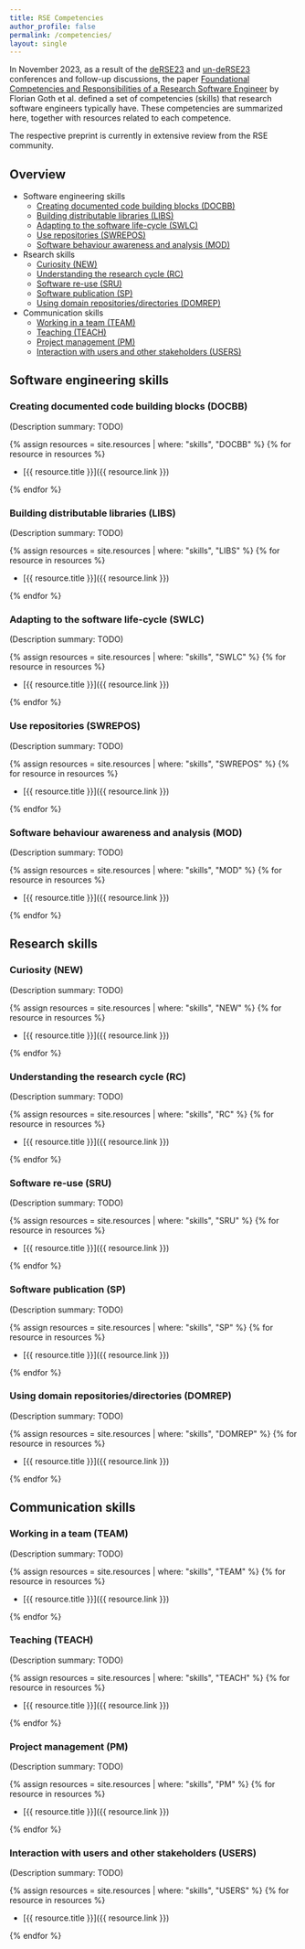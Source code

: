 ```yaml
---
title: RSE Competencies
author_profile: false
permalink: /competencies/
layout: single
---
```


In November 2023, as a result of the [deRSE23](https://de-rse23.sciencesconf.org/) and [un-deRSE23](https://un-derse23.sciencesconf.org/) conferences and follow-up discussions, the paper [Foundational Competencies and Responsibilities of a Research Software Engineer](https://arxiv.org/abs/2311.11457) by Florian Goth et al. defined a set of competencies (skills) that research software engineers typically have. These competencies are summarized here, together with resources related to each competence.

The respective preprint is currently in extensive review from the RSE community.

## Overview

- Software engineering skills
  - [Creating documented code building blocks (DOCBB)](#DOCBB)
  - [Building distributable libraries (LIBS)](#LIBS)
  - [Adapting to the software life-cycle (SWLC)](#SWLC)
  - [Use repositories (SWREPOS)](#SWREPOS)
  - [Software behaviour awareness and analysis (MOD)](#MOD)
- Rsearch skills
  - [Curiosity (NEW)](#NEW)
  - [Understanding the research cycle (RC)](#RC)
  - [Software re-use (SRU)](#SRU)
  - [Software publication (SP)](#SP)
  - [Using domain repositories/directories (DOMREP)](#DOMREP)
- Communication skills
  - [Working in a team (TEAM)](#TEAM)
  - [Teaching (TEACH)](#TEACH)
  - [Project management (PM)](#PM)
  - [Interaction with users and other stakeholders (USERS)](#USERS)


## Software engineering skills

### Creating documented code building blocks (DOCBB) <a name="DOCBB"></a>

(Description summary: TODO)

{% assign resources = site.resources | where: "skills", "DOCBB"  %}
{% for resource in resources %}

- [{{ resource.title }}]({{ resource.link }})

{% endfor %}

### Building distributable libraries (LIBS) <a name="LIBS"></a>

(Description summary: TODO)

{% assign resources = site.resources | where: "skills", "LIBS"  %}
{% for resource in resources %}

- [{{ resource.title }}]({{ resource.link }})

{% endfor %}

### Adapting to the software life-cycle (SWLC) <a name="SWLC"></a>

(Description summary: TODO)

{% assign resources = site.resources | where: "skills", "SWLC"  %}
{% for resource in resources %}

- [{{ resource.title }}]({{ resource.link }})

{% endfor %}

### Use repositories (SWREPOS) <a name="SWREPOS"></a>

(Description summary: TODO)

{% assign resources = site.resources | where: "skills", "SWREPOS"  %}
{% for resource in resources %}

- [{{ resource.title }}]({{ resource.link }})

{% endfor %}

### Software behaviour awareness and analysis (MOD) <a name="MOD"></a>

(Description summary: TODO)

{% assign resources = site.resources | where: "skills", "MOD"  %}
{% for resource in resources %}

- [{{ resource.title }}]({{ resource.link }})

{% endfor %}

## Research skills

### Curiosity (NEW) <a name="NEW"></a>

(Description summary: TODO)

{% assign resources = site.resources | where: "skills", "NEW"  %}
{% for resource in resources %}

- [{{ resource.title }}]({{ resource.link }})

{% endfor %}

### Understanding the research cycle (RC) <a name="RC"></a>

(Description summary: TODO)

{% assign resources = site.resources | where: "skills", "RC"  %}
{% for resource in resources %}

- [{{ resource.title }}]({{ resource.link }})

{% endfor %}

### Software re-use (SRU) <a name="SRU"></a>

(Description summary: TODO)

{% assign resources = site.resources | where: "skills", "SRU"  %}
{% for resource in resources %}

- [{{ resource.title }}]({{ resource.link }})

{% endfor %}

### Software publication (SP) <a name="SP"></a>

(Description summary: TODO)

{% assign resources = site.resources | where: "skills", "SP"  %}
{% for resource in resources %}

- [{{ resource.title }}]({{ resource.link }})

{% endfor %}

### Using domain repositories/directories (DOMREP) <a name="DOMREP"></a>

(Description summary: TODO)

{% assign resources = site.resources | where: "skills", "DOMREP"  %}
{% for resource in resources %}

- [{{ resource.title }}]({{ resource.link }})

{% endfor %}

## Communication skills

### Working in a team (TEAM) <a name="TEAM"></a>

(Description summary: TODO)

{% assign resources = site.resources | where: "skills", "TEAM"  %}
{% for resource in resources %}

- [{{ resource.title }}]({{ resource.link }})

{% endfor %}

### Teaching (TEACH) <a name="TEACH"></a>

(Description summary: TODO)

{% assign resources = site.resources | where: "skills", "TEACH"  %}
{% for resource in resources %}

- [{{ resource.title }}]({{ resource.link }})

{% endfor %}

### Project management (PM) <a name="PM"></a>

(Description summary: TODO)

{% assign resources = site.resources | where: "skills", "PM"  %}
{% for resource in resources %}

- [{{ resource.title }}]({{ resource.link }})

{% endfor %}

### Interaction with users and other stakeholders (USERS) <a name="USERS"></a>

(Description summary: TODO)

{% assign resources = site.resources | where: "skills", "USERS"  %}
{% for resource in resources %}

- [{{ resource.title }}]({{ resource.link }})

{% endfor %}
